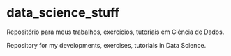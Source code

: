 # data_science_stuff
Repositório para meus trabalhos, exercícios, tutoriais em Ciência de Dados.

Repository for my developments, exercises, tutorials in Data Science.
